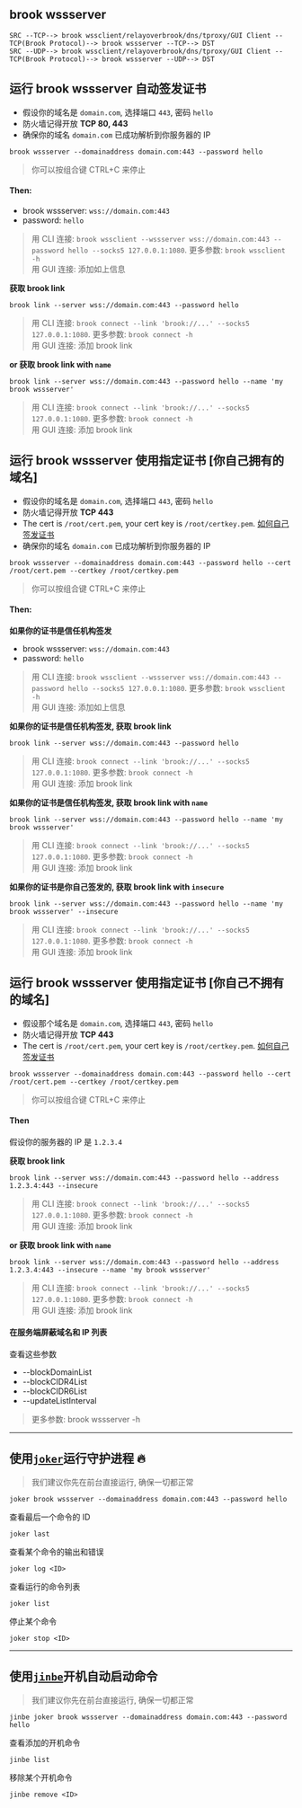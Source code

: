 ## brook wssserver

```
SRC --TCP--> brook wssclient/relayoverbrook/dns/tproxy/GUI Client --TCP(Brook Protocol)--> brook wssserver --TCP--> DST
SRC --UDP--> brook wssclient/relayoverbrook/dns/tproxy/GUI Client --TCP(Brook Protocol)--> brook wssserver --UDP--> DST
```

## 运行 brook wssserver 自动签发证书

-   假设你的域名是 `domain.com`, 选择端口 `443`, 密码 `hello`
-   防火墙记得开放 **TCP 80, 443**
-   确保你的域名 `domain.com` 已成功解析到你服务器的 IP

```
brook wssserver --domainaddress domain.com:443 --password hello
```

> 你可以按组合键 CTRL+C 来停止

#### Then:

-   brook wssserver: `wss://domain.com:443`
-   password: `hello`

> 用 CLI 连接: `brook wssclient --wssserver wss://domain.com:443 --password hello --socks5 127.0.0.1:1080`. 更多参数: `brook wssclient -h`<br/>
> 用 GUI 连接: 添加如上信息

**获取 brook link**

```
brook link --server wss://domain.com:443 --password hello
```

> 用 CLI 连接: `brook connect --link 'brook://...' --socks5 127.0.0.1:1080`. 更多参数: `brook connect -h`<br>
> 用 GUI 连接: 添加 brook link

**or 获取 brook link with `name`**

```
brook link --server wss://domain.com:443 --password hello --name 'my brook wssserver'
```

> 用 CLI 连接: `brook connect --link 'brook://...' --socks5 127.0.0.1:1080`. 更多参数: `brook connect -h`<br>
> 用 GUI 连接: 添加 brook link

## 运行 brook wssserver 使用指定证书 [你自己拥有的域名]

-   假设你的域名是 `domain.com`, 选择端口 `443`, 密码 `hello`
-   防火墙记得开放 **TCP 443**
-   The cert is `/root/cert.pem`, your cert key is `/root/certkey.pem`. [如何自己签发证书](https://github.com/txthinking/mad/blob/master/readme_zh.md)
-   确保你的域名 `domain.com` 已成功解析到你服务器的 IP

```
brook wssserver --domainaddress domain.com:443 --password hello --cert /root/cert.pem --certkey /root/certkey.pem
```

> 你可以按组合键 CTRL+C 来停止

#### Then:

**如果你的证书是信任机构签发**

-   brook wssserver: `wss://domain.com:443`
-   password: `hello`

> 用 CLI 连接: `brook wssclient --wssserver wss://domain.com:443 --password hello --socks5 127.0.0.1:1080`. 更多参数: `brook wssclient -h`<br/>
> 用 GUI 连接: 添加如上信息

**如果你的证书是信任机构签发, 获取 brook link**

```
brook link --server wss://domain.com:443 --password hello
```

> 用 CLI 连接: `brook connect --link 'brook://...' --socks5 127.0.0.1:1080`. 更多参数: `brook connect -h`<br>
> 用 GUI 连接: 添加 brook link

**如果你的证书是信任机构签发, 获取 brook link with `name`**

```
brook link --server wss://domain.com:443 --password hello --name 'my brook wssserver'
```

> 用 CLI 连接: `brook connect --link 'brook://...' --socks5 127.0.0.1:1080`. 更多参数: `brook connect -h`<br>
> 用 GUI 连接: 添加 brook link

**如果你的证书是你自己签发的, 获取 brook link with `insecure`**

```
brook link --server wss://domain.com:443 --password hello --name 'my brook wssserver' --insecure
```

> 用 CLI 连接: `brook connect --link 'brook://...' --socks5 127.0.0.1:1080`. 更多参数: `brook connect -h`<br>
> 用 GUI 连接: 添加 brook link

## 运行 brook wssserver 使用指定证书 [你自己不拥有的域名]

-   假设那个域名是 `domain.com`, 选择端口 `443`, 密码 `hello`
-   防火墙记得开放 **TCP 443**
-   The cert is `/root/cert.pem`, your cert key is `/root/certkey.pem`. [如何自己签发证书](https://github.com/txthinking/mad/blob/master/readme_zh.md)

```
brook wssserver --domainaddress domain.com:443 --password hello --cert /root/cert.pem --certkey /root/certkey.pem
```

> 你可以按组合键 CTRL+C 来停止

#### Then

假设你的服务器的 IP 是 `1.2.3.4`

**获取 brook link**

```
brook link --server wss://domain.com:443 --password hello --address 1.2.3.4:443 --insecure
```

> 用 CLI 连接: `brook connect --link 'brook://...' --socks5 127.0.0.1:1080`. 更多参数: `brook connect -h`<br>
> 用 GUI 连接: 添加 brook link

**or 获取 brook link with `name`**

```
brook link --server wss://domain.com:443 --password hello --address 1.2.3.4:443 --insecure --name 'my brook wssserver'
```

> 用 CLI 连接: `brook connect --link 'brook://...' --socks5 127.0.0.1:1080`. 更多参数: `brook connect -h`<br>
> 用 GUI 连接: 添加 brook link

#### 在服务端屏蔽域名和 IP 列表

查看这些参数

-   --blockDomainList
-   --blockCIDR4List
-   --blockCIDR6List
-   --updateListInterval

> 更多参数: brook wssserver -h

---

## 使用[`joker`](https://github.com/txthinking/joker)运行守护进程 🔥

> 我们建议你先在前台直接运行, 确保一切都正常

```
joker brook wssserver --domainaddress domain.com:443 --password hello
```

查看最后一个命令的 ID

```
joker last
```

查看某个命令的输出和错误

```
joker log <ID>
```

查看运行的命令列表

```
joker list
```

停止某个命令

```
joker stop <ID>
```

---

## 使用[`jinbe`](https://github.com/txthinking/jinbe)开机自动启动命令

> 我们建议你先在前台直接运行, 确保一切都正常

```
jinbe joker brook wssserver --domainaddress domain.com:443 --password hello
```

查看添加的开机命令

```
jinbe list
```

移除某个开机命令

```
jinbe remove <ID>
```
